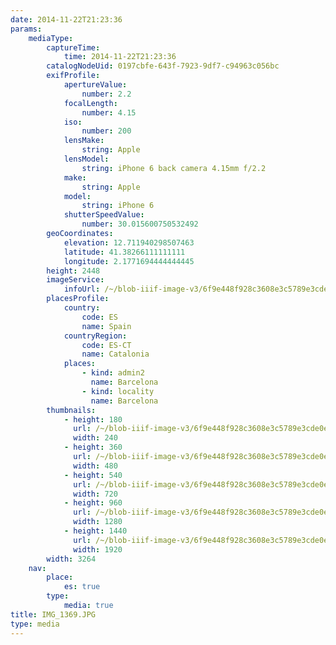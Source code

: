 ```yaml
---
date: 2014-11-22T21:23:36
params:
    mediaType:
        captureTime:
            time: 2014-11-22T21:23:36
        catalogNodeUid: 0197cbfe-643f-7923-9df7-c94963c056bc
        exifProfile:
            apertureValue:
                number: 2.2
            focalLength:
                number: 4.15
            iso:
                number: 200
            lensMake:
                string: Apple
            lensModel:
                string: iPhone 6 back camera 4.15mm f/2.2
            make:
                string: Apple
            model:
                string: iPhone 6
            shutterSpeedValue:
                number: 30.015600750532492
        geoCoordinates:
            elevation: 12.711940298507463
            latitude: 41.38266111111111
            longitude: 2.1771694444444445
        height: 2448
        imageService:
            infoUrl: /~/blob-iiif-image-v3/6f9e448f928c3608e3c5789e3cde0e4367daadfa95d16e51eca07ace81300a62/info.json
        placesProfile:
            country:
                code: ES
                name: Spain
            countryRegion:
                code: ES-CT
                name: Catalonia
            places:
                - kind: admin2
                  name: Barcelona
                - kind: locality
                  name: Barcelona
        thumbnails:
            - height: 180
              url: /~/blob-iiif-image-v3/6f9e448f928c3608e3c5789e3cde0e4367daadfa95d16e51eca07ace81300a62/full/240%2C180/0/default.jpg
              width: 240
            - height: 360
              url: /~/blob-iiif-image-v3/6f9e448f928c3608e3c5789e3cde0e4367daadfa95d16e51eca07ace81300a62/full/480%2C360/0/default.jpg
              width: 480
            - height: 540
              url: /~/blob-iiif-image-v3/6f9e448f928c3608e3c5789e3cde0e4367daadfa95d16e51eca07ace81300a62/full/720%2C540/0/default.jpg
              width: 720
            - height: 960
              url: /~/blob-iiif-image-v3/6f9e448f928c3608e3c5789e3cde0e4367daadfa95d16e51eca07ace81300a62/full/1280%2C960/0/default.jpg
              width: 1280
            - height: 1440
              url: /~/blob-iiif-image-v3/6f9e448f928c3608e3c5789e3cde0e4367daadfa95d16e51eca07ace81300a62/full/1920%2C1440/0/default.jpg
              width: 1920
        width: 3264
    nav:
        place:
            es: true
        type:
            media: true
title: IMG_1369.JPG
type: media
---
```

